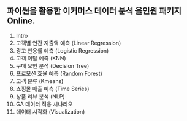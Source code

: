 ## 파이썬을 활용한 이커머스 데이터 분석 올인원 패키지 Online.

01. Intro
02. 고객별 연간 지출액 예측 (Linear Regression)
03. 광고 반응률 예측 (Logistic Regression)
04. 고객 이탈 예측 (KNN)
05. 구매 요인 분석 (Decision Tree)
06. 프로모션 효율 예측 (Random Forest)
07. 고객 분류 (Kmeans)
08. 쇼핑몰 매출 예측 (Time Series)
09. 상품 리뷰 분석 (NLP)
10. GA 데이터 적용 시나리오
11. 데이터 시각화 (Visualization)
